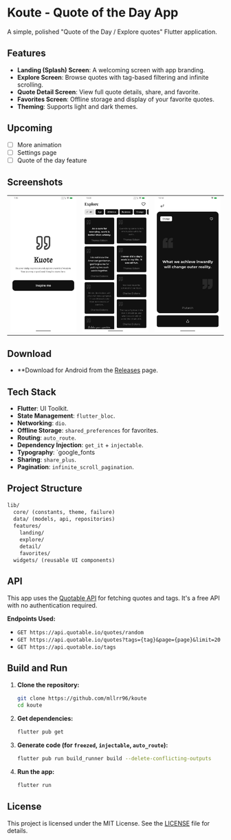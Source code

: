 # Koute - Quote of the Day App

A simple, polished "Quote of the Day / Explore quotes" Flutter application.

## Features

- **Landing (Splash) Screen**: A welcoming screen with app branding.
- **Explore Screen**: Browse quotes with tag-based filtering and infinite scrolling.
- **Quote Detail Screen**: View full quote details, share, and favorite.
- **Favorites Screen**: Offline storage and display of your favorite quotes.
- **Theming**: Supports light and dark themes.

## Upcoming

- [ ] More animation
- [ ] Settings page
- [ ] Quote of the day feature

## Screenshots
<div style="text-align: center">
    <table>
        <tr>
            <td style="text-align: center">
                <img src="https://github.com/mllrr96/koute/blob/main/assets/screenshots/landing.png" width="220" alt="landing screen"/>
            </td>            
            <td style="text-align: center">
                <img src="https://github.com/mllrr96/koute/blob/main/assets/screenshots/explore.png" width="220" alt="explore screen"/>
            </td>   
            <td style="text-align: center">
                <img src="https://github.com/mllrr96/koute/blob/main/assets/screenshots/quote.png" width="220" alt="quote details screen"/>
            </td>      
        </tr>
    </table>
</div>

## Download

- **Download for Android from the [Releases](https://github.com/mllrr96/koute/releases) page.

## Tech Stack

- **Flutter**: UI Toolkit.
- **State Management**: `flutter_bloc`.
- **Networking**: `dio`.
- **Offline Storage**: `shared_preferences` for favorites.
- **Routing**: `auto_route`.
- **Dependency Injection**: `get_it` + `injectable`.
- **Typography**: `google_fonts
- **Sharing**: `share_plus`.
- **Pagination**: `infinite_scroll_pagination`.

## Project Structure

```
lib/
  core/ (constants, theme, failure)
  data/ (models, api, repositories)
  features/
    landing/
    explore/
    detail/
    favorites/
  widgets/ (reusable UI components)
```

## API

This app uses the [Quotable API](https://github.com/lukePeavey/quotable) for fetching quotes and tags. It's a free API with no authentication required.

**Endpoints Used:**
- `GET https://api.quotable.io/quotes/random`
- `GET https://api.quotable.io/quotes?tags={tag}&page={page}&limit=20`
- `GET https://api.quotable.io/tags`

## Build and Run

1.  **Clone the repository:**
    ```bash
    git clone https://github.com/mllrr96/koute
    cd koute
    ```

2.  **Get dependencies:**
    ```bash
    flutter pub get
    ```

3.  **Generate code (for `freezed`, `injectable`, `auto_route`):**
    ```bash
    flutter pub run build_runner build --delete-conflicting-outputs
    ```

4.  **Run the app:**
    ```bash
    flutter run
    ```

## License
This project is licensed under the MIT License. See the [LICENSE](https://github.com/mllrr96/koute/blob/main/LICENSE) file for details.
